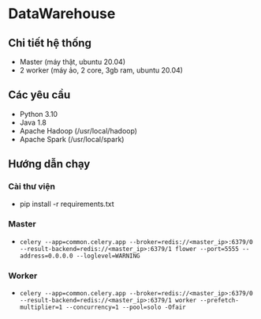# DataWarehouse
## Chi tiết hệ thống
- Master (máy thật, ubuntu 20.04)
- 2 worker (máy ảo, 2 core, 3gb ram, ubuntu 20.04)
## Các yêu cầu
- Python 3.10
- Java 1.8
- Apache Hadoop (/usr/local/hadoop)
- Apache Spark (/usr/local/spark)

## Hướng dẫn chạy
### Cài thư viện
- pip install -r requirements.txt
### Master
- ``celery --app=common.celery.app --broker=redis://<master_ip>:6379/0 --result-backend=redis://<master_ip>:6379/1 flower --port=5555 --address=0.0.0.0 --loglevel=WARNING``
### Worker
- ``celery --app=common.celery.app --broker=redis://<master_ip>:6379/0 --result-backend=redis://<master_ip>:6379/1 worker --prefetch-multiplier=1 --concurrency=1 --pool=solo -Ofair``